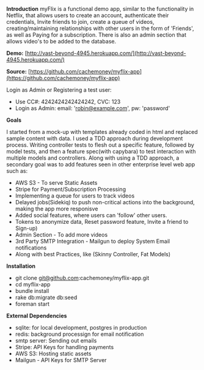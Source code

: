 **Introduction** 
myFlix is a functional demo app, similar to the functionality in Netflix, that allows users to create an account, authenticate their credentials, Invite friends to join, create a queue of videos, creating/maintaining relationships with other users in the form of 'Friends', as well as Paying for a subscription. There is also an admin section that allows video's to be added to the database.

**Demo:** [http://vast-beyond-4945.herokuapp.com/](http://vast-beyond-4945.herokuapp.com/)

**Source:** [https://github.com/cachemoney/myflix-app](https://github.com/cachemoney/myflix-app)

Login as Admin or Registering a test user:

* Use CC#: 4242424242424242, CVC: 123
* Login as Admin: email: 'robin@example.com', pw: 'password'

**Goals**

I started from a mock-up with templates already coded in html and replaced sample content with data.  I used a TDD approach during development process.  Writing controller tests to flesh out a specific feature, followed by model tests, and then a feature spec(with capybara) to test interaction with multiple models and controllers.  Along with using a TDD approach, a secondary goal was to add features seen in other enterprise level web app such as:

* AWS S3 - To serve Static Assets
* Stripe for Payment/Subscription Processing
* Implementing a queue for users to track videos
* Delayed jobs(Sidekiq) to push non-critical actions into the background, making the app more responisve
* Added social features, where users can 'follow' other users.
* Tokens to anonymize data, Reset password feature, Invite a friend to Sign-up)
* Admin Section - To add more videos
* 3rd Party SMTP Integration - Mailgun to deploy System Email notifications
* Along with best Practices, like (Skinny Controller, Fat Models)

**Installation**

* git clone git@github.com:cachemoney/myflix-app.git
* cd myflix-app
* bundle install
* rake db:migrate db:seed
* foreman start

**External Dependencies**

- sqlite: for local development, postgres in production
- redis:  background processign for email notification
- smtp server: Sending out emails
- Stripe: API Keys for handling payments
- AWS S3: Hosting static assets
- Mailgun - API Keys for SMTP Server
